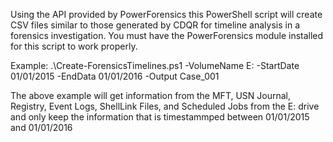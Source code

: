 Using the API provided by PowerForensics this PowerShell script will create CSV files similar to those generated by CDQR for timeline analysis in a forensics investigation. You must have the PowerForensics module installed for this script to work properly.

Example: .\Create-ForensicsTimelines.ps1 -VolumeName E: -StartDate 01/01/2015 -EndData 01/01/2016 -Output Case_001

The above example will get information from the MFT, USN Journal, Registry, Event Logs, ShellLink Files, and Scheduled Jobs from the E: drive and only keep the information that is timestammped between 01/01/2015 and 01/01/2016
